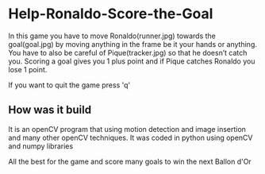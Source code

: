 # Help-Ronaldo-Score-the-Goal

In this game you have to move Ronaldo(runner.jpg) towards the goal(goal.jpg) by moving anything in the frame be it your hands or anything. 
You have to also be careful of Pique(tracker.jpg) so that he doesn’t catch you.
Scoring a goal gives you 1 plus point and if Pique catches Ronaldo you lose 1 point. 

If you want to quit the game press 'q'

## How was it build 
It is an openCV program that using motion detection and image insertion and many other openCV techniques.
It was coded in python using openCV and numpy libraries 

All the best for the game and score many goals to win the next Ballon d'Or
